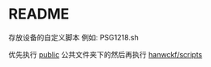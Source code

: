 # README

存放设备的自定义脚本 例如: PSG1218.sh

优先执行 [public](https://github.com/TurBoTse/Scut-Padavan-Build/tree/main/public) 公共文件夹下的然后再执行  [hanwckf/scripts](https://github.com/TurBoTse/Padavan-Build/blob/main/hanwckf/scripts)
